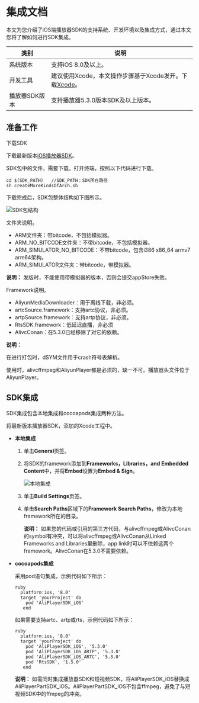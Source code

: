 # 集成文档

本文为您介绍了iOS端播放器SDK的支持系统、开发环境以及集成方式，通过本文您将了解如何进行SDK集成。

|类别|说明|
|--|--|
|系统版本|支持iOS 8.0及以上。|
|开发工具|建议使用Xcode，本文操作步骤基于Xcode发开。下载[Xcode](https://apps.apple.com/cn/app/xcode/id497799835?spm=a2c4g.11186623.2.16.5bea69f9T6AnTj&mt=12)。|
|播放器SDK版本|支持播放器5.3.0版本SDK及以上版本。|

## 准备工作

下载SDK

下载最新版本[iOS播放器SDK](/intl.zh-CN/SDK下载/播放器SDK发布历史/iOS播放器SDK.md)。

SDK包中的文件，需要下载。打开终端，按照以下代码进行下载。

```
cd $(SDK_PATH)   //SDK_PATH：SDK所在路径
sh createMoreKindsOfArch.sh
```

下载完成后，SDK包整体结构如下图所示。

![SDK包结构](https://static-aliyun-doc.oss-accelerate.aliyuncs.com/assets/img/zh-CN/8480946161/p254185.png)

文件夹说明。

-   ARM文件夹：带bitcode，不包括模拟器。
-   ARM\_NO\_BITCODE文件夹：不带bitcode，不包括模拟器。
-   ARM\_SIMULATOR\_NO\_BITCODE：不带bitcode，包含i386 x86\_64 armv7 arm64架构。
-   ARM\_SIMULATOR文件夹：带bitcode，带模拟器。

**说明：** 发版时，不能使用带模拟器的版本，否则会提交appStore失败。

Framework说明。

-   AliyunMediaDownloader：用于离线下载，非必须。
-   artcSource.framework：支持artc协议，非必须。
-   artpSource.framework：支持artp协议，非必须。
-   RtsSDK.framework：低延迟直播，非必须
-   AlivcConan：在5.3.0已经移除了对它的依赖。

**说明：**

在进行打包时，dSYM文件用于crash符号表解析。

使用时，alivcffmpeg和AliyunPlayer都是必须的，缺一不可。播放器头文件位于AliyunPlayer。

## SDK集成

SDK集成包含本地集成和cocoapods集成两种方法。

将最新版本播放器SDK，添加的Xcode工程中。

-   **本地集成**
    1.  单击**General**页签。
    2.  将SDK的framework添加到**Frameworks，Libraries，and Embedded Content**中，并将**Embed**设置为**Embed & Sign**。

        ![本地集成](https://static-aliyun-doc.oss-accelerate.aliyuncs.com/assets/img/zh-CN/1532946161/p254192.png)

    3.  单击**Build Settings**页签。
    4.  单击**Search Paths**区域下的**Framework Search Paths**，修改为本地framework所在的目录。

        **说明：** 如果您的代码或引用的第三方代码，与alivcffmpeg或AlivcConan的symbol有冲突，可以将alivcffmpeg或AlivcConan从Linked Frameworks and Libraries里删除，app link时可以不依赖这两个framework。AlivcConan在5.3.0不需要依赖。

-   **cocoapods集成**

    采用pod语句集成，示例代码如下所示：

    ```
    ruby
      platform:ios, '8.0'
      target 'yourProject' do
        pod 'AliPlayerSDK_iOS'
       end
    ```

    如果需要支持artc、artp或rts，示例代码如下所示：

    ```
    ruby
      platform:ios, '8.0'
      target 'yourProject' do
        pod 'AliPlayerSDK_iOS', '5.3.0'
        pod 'AliPlayerSDK_iOS_ARTP', '5.3.0'
        pod 'AliPlayerSDK_iOS_ARTC', '5.3.0'
        pod 'RtsSDK', '1.5.0'
       end
    ```

    **说明：** 如需同时集成播放器SDK和短视频SDK，将AliPlayerSDK\_iOS替换成 AliPlayerPartSDK\_iOS。AliPlayerPartSDK\_iOS不包含ffmpeg，避免了与短视频SDK中的ffmpeg的冲突。


